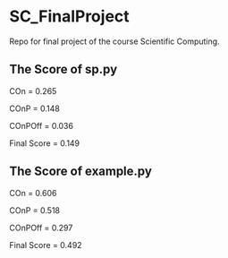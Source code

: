 # SC_FinalProject
Repo for final project of the course Scientific Computing.

## The Score of sp.py

COn = 0.265 

COnP = 0.148 

COnPOff = 0.036 

Final Score = 0.149


## The Score of example.py
  
COn = 0.606 

COnP = 0.518 

COnPOff = 0.297 

Final Score = 0.492
